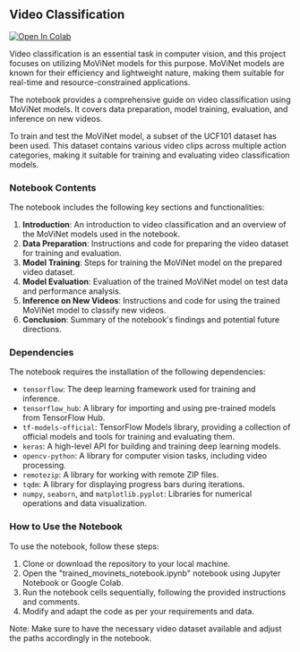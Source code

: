 ## Video Classification 
[![Open In Colab](https://colab.research.google.com/assets/colab-badge.svg)](https://colab.research.google.com/github/PranayLendave/video_classification/blob/main/trained_movinets_notebook.ipynb)

Video classification is an essential task in computer vision, and this project focuses on utilizing MoViNet models for this purpose. MoViNet models are known for their efficiency and lightweight nature, making them suitable for real-time and resource-constrained applications.

The notebook provides a comprehensive guide on video classification using MoViNet models. It covers data preparation, model training, evaluation, and inference on new videos.

To train and test the MoViNet model, a subset of the UCF101 dataset has been used. This dataset contains various video clips across multiple action categories, making it suitable for training and evaluating video classification models.

### Notebook Contents

The notebook includes the following key sections and functionalities:

1. **Introduction**: An introduction to video classification and an overview of the MoViNet models used in the notebook.
2. **Data Preparation**: Instructions and code for preparing the video dataset for training and evaluation.
3. **Model Training**: Steps for training the MoViNet model on the prepared video dataset.
4. **Model Evaluation**: Evaluation of the trained MoViNet model on test data and performance analysis.
5. **Inference on New Videos**: Instructions and code for using the trained MoViNet model to classify new videos.
6. **Conclusion**: Summary of the notebook's findings and potential future directions.

### Dependencies

The notebook requires the installation of the following dependencies:

- `tensorflow`: The deep learning framework used for training and inference.
- `tensorflow_hub`: A library for importing and using pre-trained models from TensorFlow Hub.
- `tf-models-official`: TensorFlow Models library, providing a collection of official models and tools for training and evaluating them.
- `keras`: A high-level API for building and training deep learning models.
- `opencv-python`: A library for computer vision tasks, including video processing.
- `remotezip`: A library for working with remote ZIP files.
- `tqdm`: A library for displaying progress bars during iterations.
- `numpy`, `seaborn`, and `matplotlib.pyplot`: Libraries for numerical operations and data visualization.

### How to Use the Notebook

To use the notebook, follow these steps:

1. Clone or download the repository to your local machine.
2. Open the "trained_movinets_notebook.ipynb" notebook using Jupyter Notebook or Google Colab.
3. Run the notebook cells sequentially, following the provided instructions and comments.
4. Modify and adapt the code as per your requirements and data.

Note: Make sure to have the necessary video dataset available and adjust the paths accordingly in the notebook.
